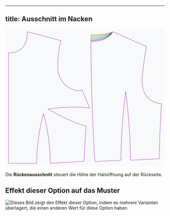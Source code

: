 ***

## title: Ausschnitt im Nacken

![Der Effekt des Rückenausschnitts auf das Muster](sample.png)

Die **Rückenausschnitt** steuert die Höhe der Halsöffnung auf der Rückseite.

## Effekt dieser Option auf das Muster

![Dieses Bild zeigt den Effekt dieser Option, indem es mehrere Varianten überlagert, die einen anderen Wert für diese Option haben](bella\_backneckcutout\_sample.svg "Effekt dieser Option auf das Muster")

